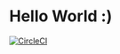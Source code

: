 # Hello World :)

[![CircleCI](https://dl.circleci.com/status-badge/img/gh/raulfrk/raulfrk.github.io/tree/main.svg?style=svg)](https://dl.circleci.com/status-badge/redirect/gh/raulfrk/raulfrk.github.io/tree/main)
